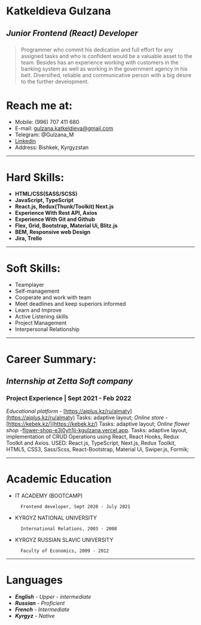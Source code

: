 # **Katkeldieva Gulzana**  
## *Junior Frontend (React) Developer*
###
> Programmer who commit his dedication and full 
> effort for any assigned tasks and who is confident
> would be a valuable asset to the team. Besides has an experience working with customers in the
> banking system as well as working in the government agency in his belt. Diversified, reliable and
> communicative person with a big desire to the further development.
# Reach me at:
* Mobile: (996) 707 411 680
* E-mail: gulzana.katkeldieva@gmail.com
* Telegram: @Gulzana_M
* [Linkedin](linkedin.com/in/gulzanakatkeldieva)
* Address: Bishkek, Kyrgyzstan
*****   *****   *****   *****
# Hard Skills:
+ **HTML/CSS(SASS/SCSS)**
+  **JavaScript, TypeScript**
+  **React.js, Redux(Thunk/Toolkit) Next.js**
+  **Experience With Rest API, Axios**
+  **Experience With Git and Github**
+  **Flex, Grid, Bootstrap, Material Ui, Blitz.js**
+  **BEM, Responsive web Design**
+  **Jira, Trello**
-----   ------    -------    ------
# Soft Skills:
- Teamplayer
- Self-management
- Cooperate and work with team
- Meet deadlines and keep superiors informed
- Learn and Improve
- Active Listening skills
- Project Management
- Interpersonal Relationship
*****    *** ** ** 
# Career Summary:
## *Internship at Zetta Soft company*
### **Project Experience | Sept 2021 - Feb 2022**
*Educational platform* - [https://aiplus.kz/ru/almaty](https://aiplus.kz/ru/almaty)
Tasks: adaptive layout;
*Online store* - [https://kebek.kz/](https://kebek.kz/) Tasks: adaptive layout;
*Online flower shop* -[flower-shop-e3j0yh1ji-kgulzana.vercel.app](flower-shop-e3j0yh1ji-kgulzana.vercel.app). Tasks: adaptive layout, implementation
of CRUD Operations using React, React Hooks, Redux
Toolkit and Axios.
USED:
React.js, TypeScript, Next.js, Redux Toolkit, HTML5, CSS3, Sass/Scss, React-Bootstrap, Material Ui, Swiper.js, Formik;
* * * * * * * * * * 
# Academic Education
* IT ACADEMY (BOOTCAMP)
        
        Frontend developer, Sept 2020 - July 2021
* KYRGYZ NATIONAL UNIVERSITY
    
        International Relations, 2003 - 2008
* KYRGYZ RUSSIAN SLAVIC UNIVERSITY
        
        Faculty of Economics, 2009 - 2012
---------
# Languages
* ***English*** - *Upper - intermediate*
* ***Russian*** - *Proficient*
* ***French*** - *Intermediate*
* ***Kyrgyz*** - *Native*






